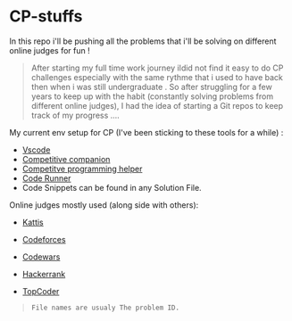 
  

# CP-stuffs

  

In this repo i'll be pushing all the problems that i'll be solving on different online judges for fun !

  

> After starting my full time work journey iIdid not find it easy to do CP challenges especially with the same rythme that i used to have back then when i was still undergraduate . So after struggling for a few years to keep up with the habit (constantly solving problems from different online judges), I had the idea of starting a Git repos to keep track of my progress ....
> 

My current env setup for CP (I've been sticking to these tools for a while) : 

 - [Vscode](https://code.visualstudio.com/) 
 - [Competitive companion](https://github.com/jmerle/competitive-companion) 
 - [Competitve programming helper](https://marketplace.visualstudio.com/items?itemName=DivyanshuAgrawal.competitive-programming-helper)
 - [Code Runner](https://marketplace.visualstudio.com/items?itemName=formulahendry.code-runner)
 - Code Snippets can be found in any Solution File.

    
    


  


Online judges mostly used (along side with others):

  

-  [Kattis](https://open.kattis.com/)

-  [Codeforces](https://codeforces.com/)

-  [Codewars](https://www.codewars.com/)

-  [Hackerrank](https://www.hackerrank.com/)

-  [TopCoder](https://www.topcoder.com/)


> `File names are usualy The problem ID.`
